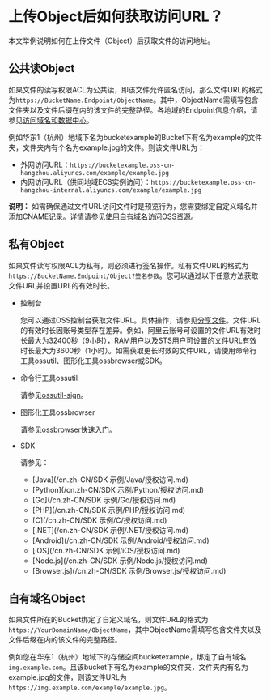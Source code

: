 # 上传Object后如何获取访问URL？

本文举例说明如何在上传文件（Object）后获取文件的访问地址。

## 公共读Object

如果文件的读写权限ACL为公共读，即该文件允许匿名访问，那么文件URL的格式为`https://BucketName.Endpoint/ObjectName`。其中，ObjectName需填写包含文件夹以及文件后缀在内的该文件的完整路径。各地域的Endpoint信息介绍，请参见[访问域名和数据中心](/cn.zh-CN/开发指南/访问域名（Endpoint）/访问域名和数据中心.md)。

例如华东1（杭州）地域下名为bucketexample的Bucket下有名为example的文件夹，文件夹内有个名为example.jpg的文件。则该文件URL为：

-   外网访问URL：`https://bucketexample.oss-cn-hangzhou.aliyuncs.com/example/example.jpg`
-   内网访问URL（供同地域ECS实例访问）：`https://bucketexample.oss-cn-hangzhou-internal.aliyuncs.com/example/example.jpg`

**说明：** 如需确保通过文件URL访问文件时是预览行为，您需要绑定自定义域名并添加CNAME记录。详情请参见[使用自有域名访问OSS资源](/cn.zh-CN/快速入门/控制台快速入门/使用自有域名访问OSS资源.md)。

## 私有Object

如果文件读写权限ACL为私有，则必须进行签名操作。私有文件URL的格式为`https://BucketName.Endpoint/Object?签名参数`。您可以通过以下任意方法获取文件URL并设置URL的有效时长。

-   控制台

    您可以通过OSS控制台获取文件URL。具体操作，请参见[分享文件](/cn.zh-CN/快速入门/控制台快速入门/分享文件.md)。文件URL的有效时长因账号类型存在差异。例如，阿里云账号可设置的文件URL有效时长最大为32400秒（9小时），RAM用户以及STS用户可设置的文件URL有效时长最大为3600秒（1小时）。如需获取更长时效的文件URL，请使用命令行工具ossutil、图形化工具ossbrowser或SDK。

-   命令行工具ossutil

    请参见[ossutil-sign](/cn.zh-CN/常用工具/命令行工具ossutil/常用命令/sign（生成签名URL）.md)。

-   图形化工具ossbrowser

    请参见[ossbrowser快速入门](/cn.zh-CN/常用工具/图形化管理工具ossbrowser/快速使用ossbrowser.md)。

-   SDK

    请参见：

    -   [Java](/cn.zh-CN/SDK 示例/Java/授权访问.md)
    -   [Python](/cn.zh-CN/SDK 示例/Python/授权访问.md)
    -   [Go](/cn.zh-CN/SDK 示例/Go/授权访问.md)
    -   [PHP](/cn.zh-CN/SDK 示例/PHP/授权访问.md)
    -   [C](/cn.zh-CN/SDK 示例/C/授权访问.md)
    -   [.NET](/cn.zh-CN/SDK 示例/.NET/授权访问.md)
    -   [Android](/cn.zh-CN/SDK 示例/Android/授权访问.md)
    -   [iOS](/cn.zh-CN/SDK 示例/iOS/授权访问.md)
    -   [Node.js](/cn.zh-CN/SDK 示例/Node.js/授权访问.md)
    -   [Browser.js](/cn.zh-CN/SDK 示例/Browser.js/授权访问.md)

## 自有域名Object

如果文件所在的Bucket绑定了自定义域名，则文件URL的格式为`https://YourDomainName/ObjectName`，其中ObjectName需填写包含文件夹以及文件后缀在内的该文件的完整路径。

例如您在华东1（杭州）地域下的存储空间bucketexample，绑定了自有域名`img.example.com`。且该bucket下有名为example的文件夹，文件夹内有名为example.jpg的文件，则该文件URL为`https://img.example.com/example/example.jpg`。

